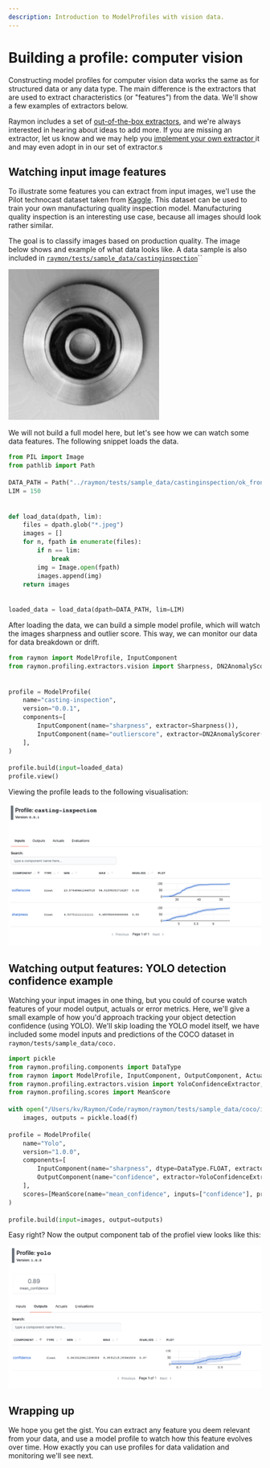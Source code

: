 ```yaml
---
description: Introduction to ModelProfiles with vision data.
---
```


# Building a profile: computer vision

Constructing model profiles for computer vision data works the same as for structured data or any data type. The main difference is the extractors that are used to extract characteristics \(or "features"\) from the data. We'll show a few examples of extractors below.

Raymon includes a set of [out-of-the-box extractors](available-extractors.md), and we're always interested in hearing about ideas to add more. If you are missing an extractor, let us know and we may help you [implement your own extractor ](writing-your-own-extractors.md)it and may even adopt in in our set of extractor.s

## Watching input image features

To illustrate some features you can extract from input images, we'l use the Pilot technocast dataset taken from [Kaggle](https://www.kaggle.com/ravirajsinh45/real-life-industrial-dataset-of-casting-product). This dataset can be used to train your own manufacturing quality inspection model. Manufacturing  quality inspection is an interesting use case, because all images should look rather similar.

The goal is to classify images based on production quality. The image below shows and example of what data looks like. A data sample is also included in [`raymon/tests/sample_data/castinginspection`](https://github.com/raymon-ai/raymon/tree/master/raymon/tests/sample_data/castinginspection)\`\`

![Good quality](../.gitbook/assets/cast_ok_0_2190.jpeg)

We will not build a full model here, but let's see how we can watch some data features. The following snippet loads the data.

```python
from PIL import Image
from pathlib import Path

DATA_PATH = Path("../raymon/tests/sample_data/castinginspection/ok_front/")
LIM = 150


def load_data(dpath, lim):
    files = dpath.glob("*.jpeg")
    images = []
    for n, fpath in enumerate(files):
        if n == lim:
            break
        img = Image.open(fpath)
        images.append(img)
    return images


loaded_data = load_data(dpath=DATA_PATH, lim=LIM)
```

After loading the data, we can build a simple model profile, which will watch the images sharpness and outlier score. This way, we can monitor our data for data breakdown or drift.

```python
from raymon import ModelProfile, InputComponent
from raymon.profiling.extractors.vision import Sharpness, DN2AnomalyScorer


profile = ModelProfile(
    name="casting-inspection",
    version="0.0.1",
    components=[
        InputComponent(name="sharpness", extractor=Sharpness()),
        InputComponent(name="outlierscore", extractor=DN2AnomalyScorer(k=16)),
    ],
)

profile.build(input=loaded_data)
profile.view()
```

Viewing the profile leads to the following visualisation:

![](../.gitbook/assets/image%20%282%29.png)

## Watching output features: YOLO detection confidence example

Watching your input images in one thing, but you could of course watch features of your model output, actuals or error metrics. Here, we'll give a small example of how you'd approach tracking your object detection confidence \(using YOLO\). We'll skip loading the YOLO model itself, we have included some model inputs and predictions of the COCO dataset in `raymon/tests/sample_data/coco.`

```python
import pickle
from raymon.profiling.components import DataType
from raymon import ModelProfile, InputComponent, OutputComponent, ActualComponent, EvalComponent
from raymon.profiling.extractors.vision import YoloConfidenceExtractor, Sharpness
from raymon.profiling.scores import MeanScore

with open("/Users/kv/Raymon/Code/raymon/raymon/tests/sample_data/coco/input-output.pkl", "rb") as f:
    images, outputs = pickle.load(f)

profile = ModelProfile(
    name="Yolo",
    version="1.0.0",
    components=[
        InputComponent(name="sharpness", dtype=DataType.FLOAT, extractor=Sharpness()),
        OutputComponent(name="confidence", extractor=YoloConfidenceExtractor()),
    ],
    scores=[MeanScore(name="mean_confidence", inputs=["confidence"], preference="high")],
)

profile.build(input=images, output=outputs)
```

Easy right? Now the output component tab of the profiel view looks like this:

![](../.gitbook/assets/image%20%283%29.png)

## Wrapping up

We hope you get the gist. You can extract any feature you deem relevant from your data, and use a model profile to watch how this feature evolves over time. How exactly you can use profiles for data validation and monitoring we'll see next.

